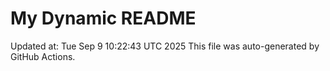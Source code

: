 # My Dynamic README
Updated at: Tue Sep  9 10:22:43 UTC 2025
This file was auto-generated by GitHub Actions.
